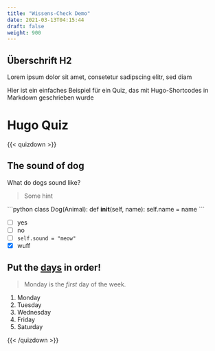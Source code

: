 ```yaml
---
title: "Wissens-Check Demo"
date: 2021-03-13T04:15:44
draft: false
weight: 900
---
```


## Überschrift H2

Lorem ipsum dolor sit amet, consetetur sadipscing elitr, sed diam  

Hier ist ein einfaches Beispiel für ein Quiz, das mit Hugo-Shortcodes in Markdown geschrieben wurde

# Hugo Quiz

{{< quizdown >}}

## The sound of dog

What do dogs sound like?

> Some hint

\`\`\`python
class Dog(Animal):
    def __init__(self, name):
        self.name = name
\`\`\`

- [ ] yes
- [ ] no
- [ ] `self.sound = "meow"`
- [x] wuff

## Put the [days](https://en.wikipedia.org/wiki/Day) in order!

> Monday is the *first* day of the week.

1. Monday
2. Tuesday
3. Wednesday
4. Friday
5. Saturday  

{{< /quizdown >}}